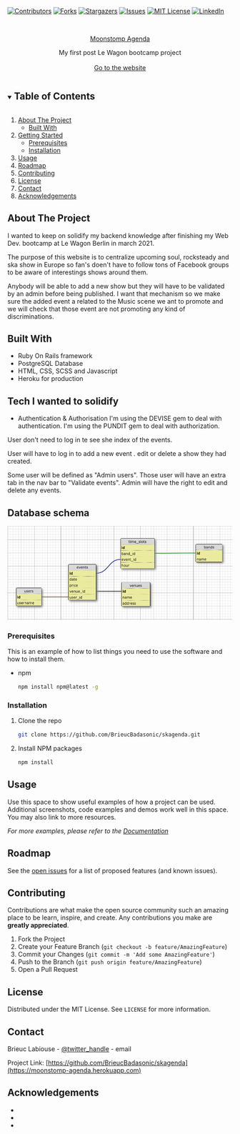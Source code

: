 
<!-- PROJECT SHIELDS -->
<!--
*** I'm using markdown "reference style" links for readability.
*** Reference links are enclosed in brackets [ ] instead of parentheses ( ).
*** See the bottom of this document for the declaration of the reference variables
*** for contributors-url, forks-url, etc. This is an optional, concise syntax you may use.
*** https://www.markdownguide.org/basic-syntax/#reference-style-links
-->
[![Contributors][contributors-shield]][contributors-url]
[![Forks][forks-shield]][forks-url]
[![Stargazers][stars-shield]][stars-url]
[![Issues][issues-shield]][issues-url]
[![MIT License][license-shield]][license-url]
[![LinkedIn][linkedin-shield]][linkedin-url]



<!-- PROJECT LOGO -->
<br />
<p align="center">
  <a href="https://github.com/BrieucBadasonic/skagenda"> Moonstomp Agenda </a>

  <p align="center">
    My first post Le Wagon bootcamp project
    <br />
    <br />
    <a href="https://moonstomp-agenda.herokuapp.com">Go to the website</a>
  </p>
</p>



<!-- TABLE OF CONTENTS -->
<details open="open">
  <summary><h2 style="display: inline-block">Table of Contents</h2></summary>
  <ol>
    <li>
      <a href="#about-the-project">About The Project</a>
      <ul>
        <li><a href="#built-with">Built With</a></li>
      </ul>
    </li>
    <li>
      <a href="#getting-started">Getting Started</a>
      <ul>
        <li><a href="#prerequisites">Prerequisites</a></li>
        <li><a href="#installation">Installation</a></li>
      </ul>
    </li>
    <li><a href="#usage">Usage</a></li>
    <li><a href="#roadmap">Roadmap</a></li>
    <li><a href="#contributing">Contributing</a></li>
    <li><a href="#license">License</a></li>
    <li><a href="#contact">Contact</a></li>
    <li><a href="#acknowledgements">Acknowledgements</a></li>
  </ol>
</details>



<!-- ABOUT THE PROJECT -->
## About The Project

I wanted to keep on solidify my backend knowledge after finishing my Web Dev. bootcamp at Le Wagon Berlin in march 2021.

The purpose of this website is to centralize upcoming soul, rocksteady and ska show in Europe so fan's doen't have to follow tons
of Facebook groups to be aware of interestings shows around them.

Anybody will be able to add a new show but they will have to be validated by an admin before being published.
I want that mechanism so we make sure the added event a related to the Music scene we ant to promote and we will check
that those event are not promoting any kind of discriminations.


## Built With

* Ruby On Rails framework
* PostgreSQL Database
* HTML, CSS, SCSS and Javascript
* Heroku for production


## Tech I wanted to solidify

* Authentication & Authorisation
I'm using the DEVISE gem to deal with authentication.
I'm using the PUNDIT gem to deal with authorization.

User don't need to log in te see she index of the events.

User will have to log in to add a new event .
                            edit or delete a show they had created.

Some user will be defined as "Admin users".
Those user will have an extra tab in the nav bar to "Validate events".
Admin will have the right to edit and delete any events.

## Database schema

<img src="./app/assets/images/db_schema.png" alt="DB schema">


### Prerequisites

This is an example of how to list things you need to use the software and how to install them.
* npm
  ```sh
  npm install npm@latest -g
  ```

### Installation

1. Clone the repo
   ```sh
   git clone https://github.com/BrieucBadasonic/skagenda.git
   ```
2. Install NPM packages
   ```sh
   npm install
   ```



<!-- USAGE EXAMPLES -->
## Usage

Use this space to show useful examples of how a project can be used. Additional screenshots, code examples and demos work well in this space. You may also link to more resources.

_For more examples, please refer to the [Documentation](https://example.com)_



<!-- ROADMAP -->
## Roadmap

See the [open issues](https://github.com/BrieucBadasonic/skagenda/issues) for a list of proposed features (and known issues).



<!-- CONTRIBUTING -->
## Contributing

Contributions are what make the open source community such an amazing place to be learn, inspire, and create. Any contributions you make are **greatly appreciated**.

1. Fork the Project
2. Create your Feature Branch (`git checkout -b feature/AmazingFeature`)
3. Commit your Changes (`git commit -m 'Add some AmazingFeature'`)
4. Push to the Branch (`git push origin feature/AmazingFeature`)
5. Open a Pull Request



<!-- LICENSE -->
## License

Distributed under the MIT License. See `LICENSE` for more information.



<!-- CONTACT -->
## Contact

Brieuc Labiouse - [@twitter_handle]() - email

Project Link: [https://github.com/BrieucBadasonic/skagenda](https://moonstomp-agenda.herokuapp.com)



<!-- ACKNOWLEDGEMENTS -->
## Acknowledgements

* []()
* []()
* []()





<!-- MARKDOWN LINKS & IMAGES -->
<!-- https://www.markdownguide.org/basic-syntax/#reference-style-links -->
[contributors-shield]: https://img.shields.io/github/contributors/BrieucBadasonic/repo.svg?style=for-the-badge
[contributors-url]: https://github.com/BrieucBadasonic/repo/graphs/contributors
[forks-shield]: https://img.shields.io/github/forks/BrieucBadasonic/repo.svg?style=for-the-badge
[forks-url]: https://github.com/BrieucBadasonic/repo/network/members
[stars-shield]: https://img.shields.io/github/stars/BrieucBadasonic/repo.svg?style=for-the-badge
[stars-url]: https://github.com/BrieucBadasonic/repo/stargazers
[issues-shield]: https://img.shields.io/github/issues/BrieucBadasonic/repo.svg?style=for-the-badge
[issues-url]: https://github.com/BrieucBadasonic/repo/issues
[license-shield]: https://img.shields.io/github/license/BrieucBadasonic/repo.svg?style=for-the-badge
[license-url]: https://github.com/BrieucBadasonic/repo/blob/master/LICENSE.txt
[linkedin-shield]: https://img.shields.io/badge/-LinkedIn-black.svg?style=for-the-badge&logo=linkedin&colorB=555
[linkedin-url]: https://www.linkedin.com/in/brieuc-labiouse/
